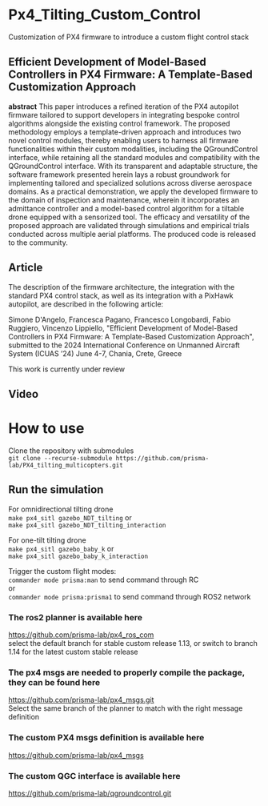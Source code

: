 # Px4_Tilting_Custom_Control
 Customization of PX4 firmware to introduce a custom flight control stack 

## Efficient Development of Model-Based Controllers in PX4 Firmware: A Template-Based Customization Approach
__abstract__ This paper introduces a refined iteration of the PX4 autopilot firmware tailored to support developers in integrating bespoke control algorithms alongside the existing control framework. The proposed methodology employs a template-driven approach and introduces two novel control modules, thereby enabling users to harness all firmware functionalities within their custom modalities, including the QGroundControl interface, while retaining all the standard modules and compatibility with the QGroundControl interface. With its transparent and adaptable structure, the software framework presented herein lays a robust groundwork for implementing tailored and specialized solutions across diverse aerospace domains. As a practical demonstration, we apply the developed firmware to the domain of inspection and maintenance, wherein it incorporates an admittance controller and a model-based control algorithm for a tiltable drone equipped with a sensorized tool. The efficacy and versatility of the proposed approach are validated through simulations and empirical trials conducted across multiple aerial platforms. The produced code is released to the community.   
## Article
The description of the firmware architecture, the integration with the standard PX4 control stack, as well as its integration with a PixHawk autopilot, are described in the following article:

Simone D'Angelo, Francesca Pagano, Francesco Longobardi, Fabio Ruggiero, Vincenzo Lippiello, "Efficient Development of Model-Based Controllers in PX4 Firmware: A Template-Based Customization Approach", submitted to the 2024 International Conference on Unmanned Aircraft System (ICUAS ’24)  June 4-7, Chania, Crete, Greece

This work is currently under review

## Video


# How to use
Clone the repository with submodules <br />
`git clone --recurse-submodule https://github.com/prisma-lab/PX4_tilting_multicopters.git`

## Run the simulation
For omnidirectional tilting drone <br />
`make px4_sitl gazebo_NDT_tilting`
 or <br />
`make px4_sitl gazebo_NDT_tilting_interaction`

For one-tilt tilting drone <br />
`make px4_sitl gazebo_baby_k`
or  <br />
`make px4_sitl gazebo_baby_k_interaction`

Trigger the custom flight modes:<br />
`commander mode prisma:man` to send command through RC<br />
or<br />
`commander mode prisma:prisma1` to send command through ROS2 network

### The ros2 planner is available here <br />
https://github.com/prisma-lab/px4_ros_com <br />
select the default branch for stable custom release 1.13, or switch to branch 1.14 for the latest custom stable release <br />
### The px4 msgs are needed to properly compile the package, they can be found here <br />
https://github.com/prisma-lab/px4_msgs.git <br />
Select the same branch of the planner to match with the right message definition <br />


### The custom PX4 msgs definition is available here <br />
https://github.com/prisma-lab/px4_msgs

### The custom QGC interface is available here <br />
https://github.com/prisma-lab/qgroundcontrol.git

